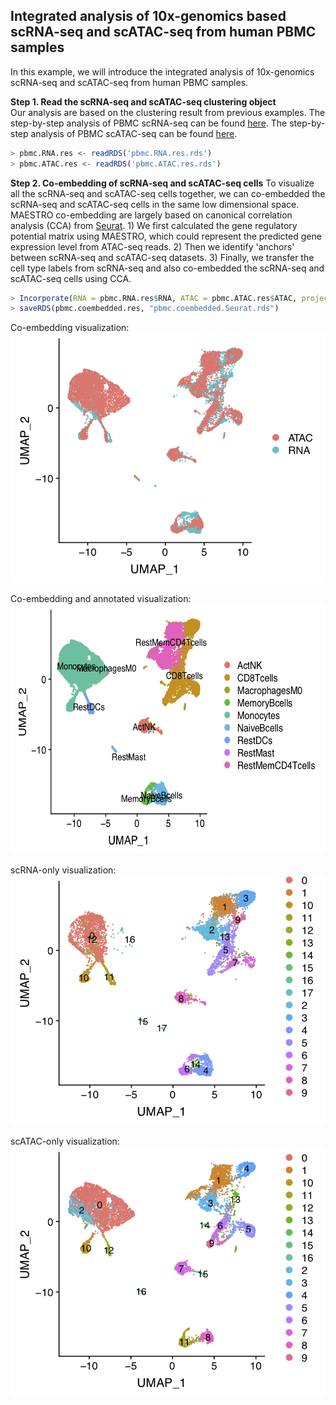 ## Integrated analysis of 10x-genomics based scRNA-seq and scATAC-seq from human PBMC samples

In this example, we will introduce the integrated analysis of 10x-genomics scRNA-seq and scATAC-seq from human PBMC samples. 

**Step 1. Read the scRNA-seq and scATAC-seq clustering object**     
Our analysis are based on the clustering result from previous examples. The step-by-step analysis of PBMC scRNA-seq can be found [here](https://github.com/chenfeiwang/MAESTRO/blob/master/example/RNA_infrastructure_10x/RNA_infrastructure_10x.md). The step-by-step analysis of PBMC scATAC-seq can be found [here](https://github.com/chenfeiwang/MAESTRO/blob/master/example/ATAC_infrastructure_10x/ATAC_infrastructure_10x.md).

```R
> pbmc.RNA.res <- readRDS('pbmc.RNA.res.rds')
> pbmc.ATAC.res <- readRDS('pbmc.ATAC.res.rds')
```
**Step 2. Co-embedding of scRNA-seq and scATAC-seq cells**
To visualize all the scRNA-seq and scATAC-seq cells together, we can co-embedded the scRNA-seq and scATAC-seq cells in the same low dimensional space. MAESTRO co-embedding are largely based on canonical correlation analysis (CCA) from [Seurat](https://satijalab.org/seurat/v3.0/atacseq_integration_vignette.html). 1) We first calculated the gene regulatory potential matrix using MAESTRO, which could represent the predicted gene expression level from ATAC-seq reads. 2) Then we identify 'anchors' between scRNA-seq and scATAC-seq datasets. 3) Finally, we transfer the cell type labels from scRNA-seq and also co-embedded the scRNA-seq and scATAC-seq cells using CCA. 

```R
> Incorporate(RNA = pbmc.RNA.res$RNA, ATAC = pbmc.ATAC.res$ATAC, project = "PBMC.coembedded")
> saveRDS(pbmc.coembedded.res, "pbmc.coembedded.Seurat.rds")
```

Co-embedding visualization:     
<img src="./PBMC.coembedded_source.png" width="530" height="400" /> 

Co-embedding and annotated visualization:     
<img src="./PBMC.coembedded_annotated.png" width="600" height="400" /> 

scRNA-only visualization:       
<img src="./PBMC.coembedded_RNAonly.png" width="530" height="400" /> 

scATAC-only visualization:      
<img src="./PBMC.coembedded_ATAConly.png" width="530" height="400" /> 























